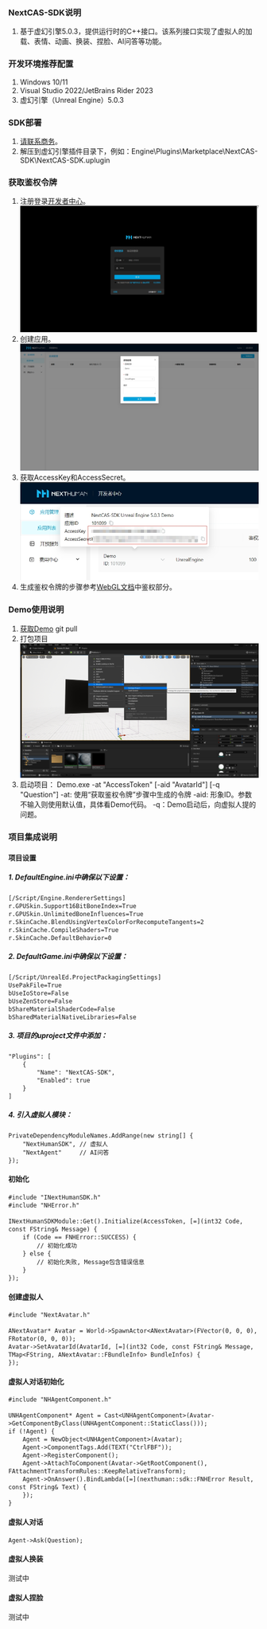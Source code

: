 ### NextCAS-SDK说明
1. 基于虚幻引擎5.0.3，提供运行时的C++接口。该系列接口实现了虚拟人的加载、表情、动画、换装、捏脸、AI问答等功能。

### 开发环境推荐配置
1. Windows 10/11
2. Visual Studio 2022/JetBrains Rider 2023
3. 虚幻引擎（Unreal Engine）5.0.3

### SDK部署
1. [请联系商务](https:://nexthuman.cn)。
2. 解压到虚幻引擎插件目录下，例如：Engine\Plugins\Marketplace\NextCAS-SDK\NextCAS-SDK.uplugin

### 获取鉴权令牌
1. 注册登录[开发者中心](https://nexthuman.cn/developer/#/login)。![](Assets/Login.png)
2. 创建应用。![](Assets/Create_App.png)
3. 获取AccessKey和AccessSecret。![](Assets/GetAppKey.png)
4. 生成鉴权令牌的步骤参考[WebGL文档](https://nexthuman.cn/developer/#/open/docs/js)中鉴权部分。

### Demo使用说明
 1. [获取Demo](https://github.com/WeHome007/NextCAS)
    git pull 
 2. 打包项目![](Assets/Package_Windows.png)
 3. 启动项目：
    Demo.exe -at "AccessToken" [-aid "AvatarId"] [-q "Question"]
    -at: 使用“获取鉴权令牌”步骤中生成的令牌
    -aid: 形象ID。参数不输入则使用默认值，具体看Demo代码。
    -q：Demo启动后，向虚拟人提的问题。

### 项目集成说明
#### 项目设置
##### 1. DefaultEngine.ini中确保以下设置：
    [/Script/Engine.RendererSettings]
    r.GPUSkin.Support16BitBoneIndex=True
    r.GPUSkin.UnlimitedBoneInfluences=True
    r.SkinCache.BlendUsingVertexColorForRecomputeTangents=2
    r.SkinCache.CompileShaders=True
    r.SkinCache.DefaultBehavior=0

##### 2. DefaultGame.ini中确保以下设置：
    [/Script/UnrealEd.ProjectPackagingSettings]
    UsePakFile=True
    bUseIoStore=False
    bUseZenStore=False
    bShareMaterialShaderCode=False
    bSharedMaterialNativeLibraries=False

##### 3. 项目的uproject文件中添加：
	"Plugins": [
		{
			"Name": "NextCAS-SDK",
			"Enabled": true
		}
	]

##### 4. 引入虚拟人模块：
    PrivateDependencyModuleNames.AddRange(new string[] { 
        "NextHumanSDK", // 虚拟人
        "NextAgent"     // AI问答
    });


#### 初始化
    #include "INextHumanSDK.h"
    #include "NHError.h"

	INextHumanSDKModule::Get().Initialize(AccessToken, [=](int32 Code, const FString& Message) {
		if (Code == FNHError::SUCCESS) {
            // 初始化成功
		} else {
            // 初始化失败, Message包含错误信息
        }
	});

#### 创建虚拟人
    #include "NextAvatar.h"

    ANextAvatar* Avatar = World->SpawnActor<ANextAvatar>(FVector(0, 0, 0), FRotator(0, 0, 0));
    Avatar->SetAvatarId(AvatarId, [=](int32 Code, const FString& Message, TMap<FString, ANextAvatar::FBundleInfo> BundleInfos) {
    });

#### 虚拟人对话初始化
    #include "NHAgentComponent.h"

    UNHAgentComponent* Agent = Cast<UNHAgentComponent>(Avatar->GetComponentByClass(UNHAgentComponent::StaticClass()));
    if (!Agent) {
        Agent = NewObject<UNHAgentComponent>(Avatar);
        Agent->ComponentTags.Add(TEXT("CtrlFBF"));
        Agent->RegisterComponent();
        Agent->AttachToComponent(Avatar->GetRootComponent(), FAttachmentTransformRules::KeepRelativeTransform);
        Agent->OnAnswer().BindLambda([=](nexthuman::sdk::FNHError Result, const FString& Text) {
        });
    }

#### 虚拟人对话
    Agent->Ask(Question);

#### 虚拟人换装
测试中

#### 虚拟人捏脸
测试中
